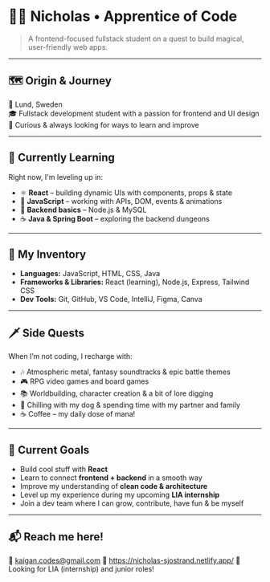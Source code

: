 # 🧙‍♂️ Nicholas • Apprentice of Code

> A frontend-focused fullstack student on a quest to build magical, user-friendly web apps.

---

## 🗺️ Origin & Journey  
📍 Lund, Sweden  
🎓 Fullstack development student with a passion for frontend and UI design 
🧭 Curious & always looking for ways to learn and improve

---

## 🧠 Currently Learning  
Right now, I'm leveling up in:

- ⚛️ **React** – building dynamic UIs with components, props & state  
- 🧪 **JavaScript** – working with APIs, DOM, events & animations  
- 🧱 **Backend basics** – Node.js & MySQL
- ☕ **Java & Spring Boot** – exploring the backend dungeons

---

## 🎒 My Inventory
- **Languages:** JavaScript, HTML, CSS, Java 
- **Frameworks & Libraries:** React (learning), Node.js, Express, Tailwind CSS
- **Dev Tools:** Git, GitHub, VS Code, IntelliJ, Figma, Canva

---

## 🗡️ Side Quests
When I’m not coding, I recharge with:

- 🎶 Atmospheric metal, fantasy soundtracks & epic battle themes  
- 🎮 RPG video games and board games
- 📚 Worldbuilding, character creation & a bit of lore digging  
- 🐾 Chilling with my dog & spending time with my partner and family
- ☕ Coffee – my daily dose of mana!

---

## 🎯 Current Goals  
- Build cool stuff with **React**  
- Learn to connect **frontend + backend** in a smooth way
- Improve my understanding of **clean code & architecture**  
- Level up my experience during my upcoming **LIA internship**  
- Join a dev team where I can grow, contribute, have fun & be myself

---

## 📬 Reach me here!
📧 [kaigan.codes@gmail.com](mailto:kaigan.codes@gmail.com)
📔 https://nicholas-sjostrand.netlify.app/
🔗 Looking for LIA (internship) and junior roles!
